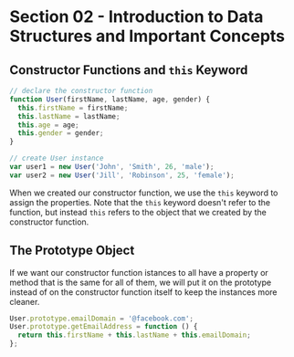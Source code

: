 # Section 02 - Introduction to Data Structures and Important Concepts

## Constructor Functions and `this` Keyword

```javascript
// declare the constructor function
function User(firstName, lastName, age, gender) {
  this.firstName = firstName;
  this.lastName = lastName;
  this.age = age;
  this.gender = gender;
}

// create User instance
var user1 = new User('John', 'Smith', 26, 'male');
var user2 = new User('Jill', 'Robinson', 25, 'female');
```

When we created our constructor function, we use the `this` keyword to assign the properties. Note that the `this` keyword doesn't refer to the function, but instead `this` refers to the object that we created by the constructor function.

## The Prototype Object

If we want our constructor function istances to all have a property or method that is the same for all of them, we will put it on the prototype instead of on the constructor function itself to keep the instances more cleaner.

```javascript
User.prototype.emailDomain = '@facebook.com';
User.prototype.getEmailAddress = function () {
  return this.firstName + this.lastName + this.emailDomain;
};
```
